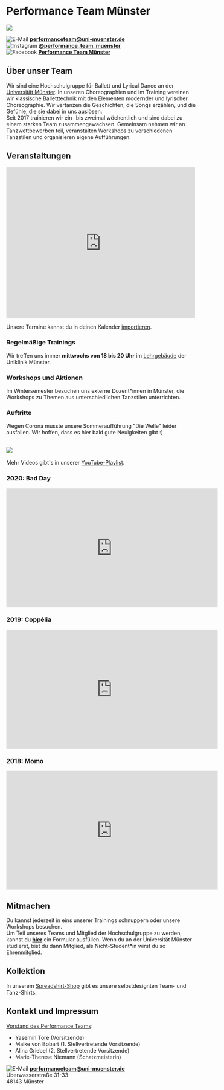 # Performance Team Münster

![][logo]

![E-Mail][mailicon] **[performanceteam@uni-muenster.de][mail]**  
![Instagram][instaicon] **[@performance\_team\_muenster][instagram]**  
![Facebook][fbicon] **[Performance Team Münster][facebook]**

## Über unser Team
Wir sind eine Hochschulgruppe für Ballett und Lyrical Dance an der [Universität Münster][wwu]. In unseren Choreographien und im Training vereinen wir klassische Balletttechnik mit den Elementen modernder und lyrischer Choreographie. Wir vertanzen die Geschichten, die Songs erzählen, und die Gefühle, die sie dabei in uns auslösen.  
Seit 2017 trainieren wir ein- bis zweimal wöchentlich und sind dabei zu einem starken Team zusammengewachsen. Gemeinsam nehmen wir an Tanzwettbewerben teil, veranstalten Workshops zu verschiedenen Tanzstilen und organisieren eigene Aufführungen.

## Veranstaltungen

<iframe src="https://calendar.google.com/calendar/embed?height=400&amp;wkst=2&amp;bgcolor=%23ffffff&amp;ctz=Europe%2FBerlin&amp;src=cGJsOXJudDM4c2h2MTFhOGQxcDhxNDA0YWNAZ3JvdXAuY2FsZW5kYXIuZ29vZ2xlLmNvbQ&amp;color=%23E4C441&amp;showTitle=0&amp;showNav=1&amp;showDate=1&amp;showPrint=0&amp;showTabs=0&amp;showCalendars=0&amp;showTz=0" style="border-width:0" width="500" height="400" frameborder="0" scrolling="no"></iframe>

Unsere Termine kannst du in deinen Kalender [importieren](https://calendar.google.com/calendar/ical/pbl9rnt38shv11a8d1p8q404ac%40group.calendar.google.com/private-4d3bf9a42eefdcf076f25d1c1df39032/basic.ics).

### Regelmäßige Trainings
Wir treffen uns immer **mittwochs von 18 bis 20 Uhr** im [Lehrgebäude](https://goo.gl/maps/1WRbgN1Bch9C5h628) der Uniklinik Münster.

### Workshops und Aktionen

Im Wintersemester besuchen uns externe Dozent\*innen in Münster, die Workshops zu Themen aus unterschiedlichen Tanzstilen unterrichten. 

### Auftritte
Wegen Corona musste unsere Sommeraufführung "Die Welle" leider ausfallen. Wir hoffen, dass es hier bald gute Neuigkeiten gibt :)

## ![](https://i.ibb.co/q9jp4PP/Vergangene-Projekte-Banner.png)

Mehr Videos gibt's in unserer [YouTube-Playlist](https://www.youtube.com/playlist?list=PLD8D9VXvxukrdZEMA4fiPyoTTfHrgyUfW).

### 2020: Bad Day
<iframe width="560" height="315" src="https://www.youtube.com/embed/e_4C6dB5QzY" frameborder="0" allow="accelerometer; autoplay; clipboard-write; encrypted-media; gyroscope; picture-in-picture" allowfullscreen></iframe>

### 2019: Coppélia
<iframe width="560" height="315" src="https://www.youtube.com/embed/WM4IdnF6_yY" frameborder="0" allow="accelerometer; autoplay; encrypted-media; gyroscope; picture-in-picture" allowfullscreen></iframe>

### 2018: Momo
<iframe width="560" height="315" src="https://www.youtube.com/embed/G-6i1apTchA" frameborder="0" allow="accelerometer; autoplay; encrypted-media; gyroscope; picture-in-picture" allowfullscreen></iframe>

## Mitmachen
Du kannst jederzeit in eins unserer Trainings schnuppern oder unsere Workshops besuchen.  
Um Teil unseres Teams und Mitglied der Hochschulgruppe zu werden, kannst du [**hier**](https://forms.gle/MDPibjD5nWFRdeWEA) ein Formular ausfüllen. Wenn du an der Universität Münster studierst, bist du dann Mitglied, als Nicht-Student\*in wirst du so Ehrenmitglied.

## Kollektion

In unserem [Spreadshirt-Shop](https://shop.spreadshirt.de/performance-team-muenster/) gibt es unsere selbstdesignten Team- und Tanz-Shirts.

## Kontakt und Impressum

[Vorstand des Performance Teams](mailto:vorstand.performanceteam@uni-muenster.de):
- Yasemin Töre (Vorsitzende)
- Maike von Bobart (1. Stellvertretende Vorsitzende)
- Alina Griebel (2. Stellvertretende Vorsitzende)
- Marie-Therese Niemann (Schatzmeisterin)

![E-Mail][mailicon] **[performanceteam@uni-muenster.de][mail]**  
Überwasserstraße 31-33  
48143 Münster

[wwu]: https://wwu.de/
[logo]: https://i.imgur.com/Zv1LXxa.png
[mail]: mailto:performanceteam@uni-muenster.de
[instagram]: https://www.instagram.com/performance_team_muenster
[facebook]: https://www.facebook.com/Performance-Team-M%C3%BCnster-Ballett-und-Lyrical-Dance-10456653111027
[mailicon]: https://i.ibb.co/GVRfPdk/7-E7-F8386-14-C4-4632-B0-B7-338-A37227-E1-C.png ':size=20x15'
[fbicon]: https://i.ibb.co/8PHh8kR/1-DDA4-CC8-CADD-424-A-A49-E-141-B8-DD488-B0.png ':size=20x20'
[instaicon]: https://i.ibb.co/vkByGxG/F7-B7569-A-EBA1-4-ED9-8-D13-80-F9-FEC94116.png ':size=20x20'
